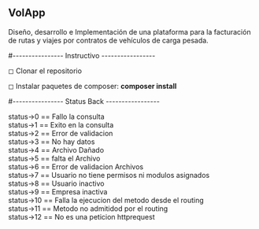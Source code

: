 ## VolApp

Diseño, desarrollo e Implementación de una plataforma para la facturación de rutas y viajes por contratos de vehículos de carga pesada. <br>

#---------------- Instructivo ----------------- <br>

◻ Clonar el repositorio

◻ Instalar paquetes de composer: **composer install**

#---------------- Status Back ----------------- <br>

status->0 == Fallo la consulta <br>
status->1 == Exito en la consulta <br>
status->2 == Error de validacion <br>
status->3 == No hay datos <br>
status->4 == Archivo Dañado <br>
status->5 == falta el Archivo <br>
status->6 == Error de validacion Archivos <br>
status->7 == Usuario no tiene permisos ni modulos asignados <br>
status->8 == Usuario inactivo <br>
status->9 == Empresa inactiva <br>
status->10 == Falla la ejecucion del metodo desde el routing <br>
status->11 == Metodo no admitidod por el routing <br>
status->12 == No es una peticion httprequest

